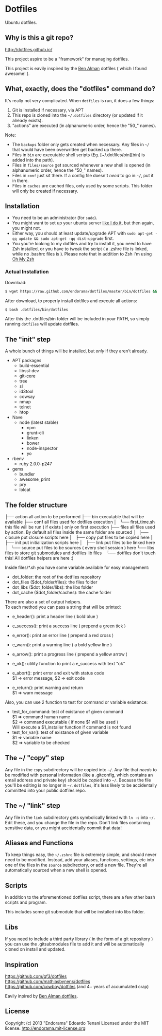 # Dotfiles

Ubuntu dotfiles.

## Why is this a git repo?

http://dotfiles.github.io/

This project aspire to be a "framework" for managing dotfiles.

This project is eavily inspired by the [Ben Alman](https://github.com/cowboy/dotfiles) dotfiles ( which I found awesome! ).

## What, exactly, does the "dotfiles" command do?

It's really not very complicated. When `dotfiles` is run, it does a few things:

1. Git is installed if necessary, via APT
2. This repo is cloned into the `~/.dotfiles` directory (or updated if it already exists).
2. "actions"  are executed (in alphanumeric order, hence the "50_" names).

Note:

* The `backups` folder only gets created when necessary. Any files in `~/` that would have been overwritten get backed up there.
* Files in `bin` are executable shell scripts (Eg. [~/.dotfiles/bin][bin] is added into the path).
* Files in `files/source` get sourced whenever a new shell is opened (in alphanumeric order, hence the "50_" names).
* Files in `conf` just sit there. If a config file doesn't _need_ to go in `~/`, put it in there.
* Files in `caches` are cached files, only used by some scripts. This folder will only be created if necessary.

## Installation

* You need to be an administrator (for `sudo`).
* You might want to set up your ubuntu server [like I do it](/cowboy/dotfiles/wiki/ubuntu-setup), but then again, you might not.
* Either way, you should at least update/upgrade APT with `sudo apt-get -qq update && sudo apt-get -qq dist-upgrade` first.
* You you're looking to my dotfiles and try to install it, you need to have Zsh installed, or you have to tweak the script ( a .zshrc file is linked, while no .bashrc files is ). Please note that in addition to Zsh I'm using [Oh My Zsh](https://github.com/robbyrussell/oh-my-zsh)

### Actual Installation

Download:

```sh
$ wget https://raw.github.com/endorama/dotfiles/master/bin/dotfiles && bash ./dotfiles install
```

After download, to properly install dotfiles and execute all actions:

```sh
$ bash .dotfiles/bin/dotfiles
```

After this the .dotfiles/bin folder will be included in your PATH, so simply running `dotfiles` will update dotfiles.

## The "init" step
A whole bunch of things will be installed, but _only_ if they aren't already.

* APT packages
  * build-essential
  * libssl-dev
  * git-core
  * tree
  * sl
  * id3tool
  * cowsay
  * nmap
  * telnet
  * htop
* Nave
  * node (latest stable)
    * npm
    * grunt-cli
    * linken
    * bower
    * node-inspector
    * yo
* rbenv
  * ruby 2.0.0-p247
* gems
  * bundler
  * awesome_print
  * pry
  * lolcat

## The folder structure

├── action                all action to be performed
├── bin                     executable that will be available
├── conf                    all files used for dotfiles execution
│   └── first_time.sh         this file will be run ( if exists ) only on first execution
├── files                 all files used by action. By default all files inside the same folder are sourced
│   ├── closure             put closure scripts here
│   ├── copy                put files to be copied here
│   ├── init                put initialization scripts here
│   ├── link                put files to be linked here 
│   └── source              put files to be sources ( every shell session ) here
└── libs                  files to store git submodules and dotfiles lib files
    └── dotfiles            don't touch this! All dotfiles helpers are here :)

Inside files/*.sh you have some variable available for easy management:

* dot_folder: the root of the dotfiles repository
* dot_files ($dot_folder/files): the files folder
* dot_libs ($dot_folder/libs): the libs folder
* dot_cache ($dot_folder/caches): the cache folder

There are also a set of output helpers.  
To each method you can pass a string that will be printed:

* e_header(): print a header line ( bold blue )
* e_success(): print a success line ( prepend a green tick )
* e_error(): print an error line ( prepend a red cross )
* e_warn(): print a warning line ( a bold yellow line )
* e_arrow(): print a progress line ( prepend a yellow arrow )

* e_ok(): utility function to print a e_success with text "ok"  
* e_abort(): print error and exit with status code  
  $1 => error message, $2 => exit code
* e_return(): print warning and return  
  $1 => warn message

Also, you can use 2 function to test for command or variable existance:

* test_for_command: test of existance of given command  
  $1 => command human name  
  $2 => command executable ( if none $1 will be used )  
  Will execute a $1_installer function if command is not found  
* test_for_var(): test of existance of given variable  
  $1 => variable name  
  $2 => variable to be checked  

## The ~/ "copy" step
Any file in the `copy` subdirectory will be copied into `~/`. Any file that _needs_ to be modified with personal information (like a .gitconfig, which contains an email address and private key) should be _copied_ into `~/`. Because the file you'll be editing is no longer in `~/.dotfiles`, it's less likely to be accidentally committed into your public dotfiles repo.

## The ~/ "link" step
Any file in the `link` subdirectory gets symbolically linked with `ln -s` into `~/`. Edit these, and you change the file in the repo. Don't link files containing sensitive data, or you might accidentally commit that data!

## Aliases and Functions
To keep things easy, the `~/.zshrc` file is extremely simple, and should never need to be modified. Instead, add your aliases, functions, settings, etc into one of the files in the `source` subdirectory, or add a new file. They're all automatically sourced when a new shell is opened.

## Scripts
In addition to the aforementioned dotfiles script, there are a few other bash scripts and program.

This includes some git submodule that will be installed into libs folder.

## Libs
If you need to include a third party library ( in the form of a git repository ) you can use the .gitsubmodules file to add it and will be automatically cloned on install and updated.

## Inspiration
<https://github.com/gf3/dotfiles>  
<https://github.com/mathiasbynens/dotfiles>  
<https://github.com/cowboy/dotfiles>
(and 4+ years of accumulated crap)

Eavily inpired by [Ben Alman dotfiles](https://github.com/cowboy/dotfiles).

## License
Copyright (c) 2013 "Endorama" Edoardo Tenani
Licensed under the MIT license. 
http://endorama.mit-license.org
